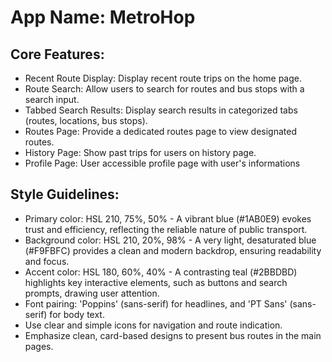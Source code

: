 # **App Name**: MetroHop

## Core Features:

- Recent Route Display: Display recent route trips on the home page.
- Route Search: Allow users to search for routes and bus stops with a search input.
- Tabbed Search Results: Display search results in categorized tabs (routes, locations, bus stops).
- Routes Page: Provide a dedicated routes page to view designated routes.
- History Page: Show past trips for users on history page.
- Profile Page: User accessible profile page with user's informations

## Style Guidelines:

- Primary color: HSL 210, 75%, 50% - A vibrant blue (#1AB0E9) evokes trust and efficiency, reflecting the reliable nature of public transport.
- Background color: HSL 210, 20%, 98% - A very light, desaturated blue (#F9FBFC) provides a clean and modern backdrop, ensuring readability and focus.
- Accent color: HSL 180, 60%, 40% - A contrasting teal (#2BBDBD) highlights key interactive elements, such as buttons and search prompts, drawing user attention.
- Font pairing: 'Poppins' (sans-serif) for headlines, and 'PT Sans' (sans-serif) for body text.
- Use clear and simple icons for navigation and route indication.
- Emphasize clean, card-based designs to present bus routes in the main pages.